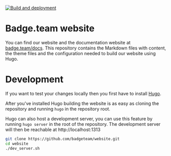 [![Build and deployment](https://github.com/badgeteam/website/actions/workflows/cd.yml/badge.svg?branch=master)](https://github.com/badgeteam/website/actions/workflows/cd.yml)

# Badge.team website

You can find our website and the documentation website at [badge.team/docs](https://badge.team/docs/). This repository contains the Markdown files with content, the theme files and the configuration needed to build our website using Hugo.

# Development
If you want to test your changes locally then you first have to install [Hugo](https://gohugo.io/getting-started/installing/).

After you've installed Hugo building the website is as easy as cloning the repository and running ```hugo``` in the repository root.

Hugo can also host a development server, you can use this feature by running ```hugo server``` in the root of the repository. The development server will then be reachable at http://localhost:1313

```bash
git clone https://github.com/badgeteam/website.git
cd website
./dev_server.sh
```
